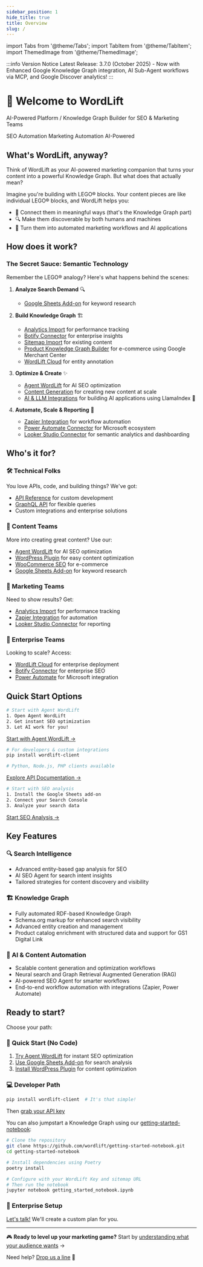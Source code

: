 ```yaml
---
sidebar_position: 1
hide_title: true
title: Overview
slug: /
---
```


import Tabs from '@theme/Tabs';
import TabItem from '@theme/TabItem';
import ThemedImage from '@theme/ThemedImage';

:::info Version Notice
Latest Release: 3.7.0 (October 2025) - Now with Enhanced Google Knowledge Graph integration, AI Sub-Agent workflows via MCP, and Google Discover analytics!
:::

# 👋 Welcome to WordLift

<div style={{textAlign: 'center', margin: '2rem 0'}}>
<p style={{fontSize: '1.2rem', color: 'var(--ifm-color-emphasis-600)'}}>
AI-Powered Platform / Knowledge Graph Builder for SEO & Marketing Teams
</p>

<div style={{display: 'flex', justifyContent: 'center', gap: '1rem', marginBottom: '2rem', flexWrap: 'wrap'}}>
<span className="badge badge--success">SEO Automation</span>
<span className="badge badge--primary">Marketing Automation</span>
<span className="badge badge--info">AI-Powered</span>
</div>
</div>

## What's WordLift, anyway?

Think of WordLift as your AI-powered marketing companion that turns your content into a powerful Knowledge Graph. But what does that actually mean?

Imagine you're building with LEGO® blocks. Your content pieces are like individual LEGO® blocks, and WordLift helps you:

- 🔗 Connect them in meaningful ways (that's the Knowledge Graph part)
- 🔍 Make them discoverable by both humans and machines
- 🤖 Turn them into automated marketing workflows and AI applications

## How does it work?

### The Secret Sauce: Semantic Technology

Remember the LEGO® analogy? Here's what happens behind the scenes:

1. **Analyze Search Demand** 🔍
   - [Google Sheets Add-on](/seo-add-on-google-sheets/introduction/) for keyword research

2. **Build Knowledge Graph** 🏗️
   - [Analytics Import](/knowledge-graph/analytics-api/) for performance tracking
   - [Botify Connector](/knowledge-graph/botify/) for enterprise insights
   - [Sitemap Import](/knowledge-graph/sitemap-import/) for existing content
   - [Product Knowledge Graph Builder](/product-knowledge-graph-builder/introduction/) for e-commerce using Google Merchant Center
   - [WordLift Cloud](/cloud/) for entity annotation

3. **Optimize & Create** ✨
   - [Agent WordLift](/agent-wordlift) for AI SEO optimization
   - [Content Generation](/content-generation) for creating new content at scale
   - [AI & LLM Integrations](/llm-connectors/wordlift-reader) for building AI applications using LlamaIndex 🦙

4. **Automate, Scale & Reporting** 🚀
   - [Zapier Integration](/marketing-automation/zapier/introduction) for workflow automation
   - [Power Automate Connector](/marketing-automation/power-automate/introduction) for Microsoft ecosystem
   - [Looker Studio Connector](/looker-studio-connector/introduction) for semantic analytics and dashboarding

## Who's it for?

### 🛠️ Technical Folks

You love APIs, code, and building things? We've got:

- [API Reference](/category/api) for custom development
- [GraphQL API](/api/graphql/graphql-support/) for flexible queries
- Custom integrations and enterprise solutions

### 📝 Content Teams

More into creating great content? Use our:

- [Agent WordLift](/agent-wordlift) for AI SEO optimization
- [WordPress Plugin](/wordpress-plugin) for easy content optimization
- [WooCommerce SEO](/woocommerce/introduction) for e-commerce
- [Google Sheets Add-on](/seo-add-on-google-sheets/introduction) for keyword research

### 🎯 Marketing Teams

Need to show results? Get:

- [Analytics Import](/knowledge-graph/analytics-api/) for performance tracking
- [Zapier Integration](/marketing-automation/zapier/introduction) for automation
- [Looker Studio Connector](/looker-studio-connector/introduction) for reporting

### 🏢 Enterprise Teams

Looking to scale? Access:

- [WordLift Cloud](/cloud/) for enterprise deployment
- [Botify Connector](/knowledge-graph/botify/) for enterprise SEO
- [Power Automate](/marketing-automation/power-automate/introduction) for Microsoft integration

## Quick Start Options

<Tabs>
  <TabItem value="agent" label="AI SEO Agent" default>

```bash
# Start with Agent WordLift
1. Open Agent WordLift
2. Get instant SEO optimization
3. Let AI work for you!
```

[Start with Agent WordLift →](/agent-wordlift)
  </TabItem>
  <TabItem value="api" label="API">

```bash
# For developers & custom integrations
pip install wordlift-client

# Python, Node.js, PHP clients available
```

[Explore API Documentation →](/category/api)
  </TabItem>
  <TabItem value="sheets" label="Google Sheets">

```bash
# Start with SEO analysis
1. Install the Google Sheets add-on
2. Connect your Search Console
3. Analyze your search data
```

[Start SEO Analysis →](/seo-add-on-google-sheets/introduction)
  </TabItem>
</Tabs>

## Key Features

<div className="row">
<div className="col col--4">

### 🔍 Search Intelligence

- Advanced entity-based gap analysis for SEO
- AI SEO Agent for search intent insights
- Tailored strategies for content discovery and visibility

</div>
<div className="col col--4">

### 🏗️ Knowledge Graph

- Fully automated RDF-based Knowledge Graph
- Schema.org markup for enhanced search visibility
- Advanced entity creation and management
- Product catalog enrichment with structured data and support for GS1 Digital Link

</div>
<div className="col col--4">

### 🤖 AI & Content Automation

- Scalable content generation and optimization workflows
- Neural search and Graph Retrieval Augmented Generation (RAG)
- AI-powered SEO Agent for smarter workflows
- End-to-end workflow automation with integrations (Zapier, Power Automate)

</div>
</div>

## Ready to start?

Choose your path:

### 🚀 Quick Start (No Code)

1. [Try Agent WordLift](/agent-wordlift) for instant SEO optimization
2. [Use Google Sheets Add-on](/seo-add-on-google-sheets/introduction) for search analysis
3. [Install WordPress Plugin](/wordpress-plugin) for content optimization

### 💻 Developer Path

```bash
pip install wordlift-client  # It's that simple!
```

Then [grab your API key](https://wordlift.io/pricing/)

You can also jumpstart a Knowledge Graph using our [getting-started-notebook](https://github.com/wordlift/getting-started-notebook):

```bash
# Clone the repository
git clone https://github.com/wordlift/getting-started-notebook.git
cd getting-started-notebook

# Install dependencies using Poetry
poetry install

# Configure with your WordLift Key and sitemap URL
# Then run the notebook
jupyter notebook getting_started_notebook.ipynb
```

### 🤝 Enterprise Setup

[Let's talk!](https://wordlift.io/demo) We'll create a custom plan for you.

---

🎮 **Ready to level up your marketing game?**
Start by [understanding what your audience wants](/seo-add-on-google-sheets/introduction) →

Need help? [Drop us a line](mailto:support@wordlift.io) 💌
